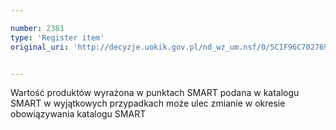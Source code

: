 ```yaml
---

number: 2381
type: 'Register item'
original_uri: 'http://decyzje.uokik.gov.pl/nd_wz_um.nsf/0/5C1F96C702769E42C12578C3003ABF47?OpenDocument'


---
```


Wartość produktów wyrażona w punktach SMART podana w katalogu SMART w wyjątkowych przypadkach może ulec zmianie w okresie obowiązywania katalogu SMART
